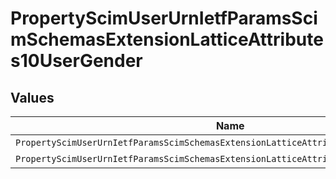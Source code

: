# PropertyScimUserUrnIetfParamsScimSchemasExtensionLatticeAttributes10UserGender


## Values

| Name                                                                                   | Value                                                                                  |
| -------------------------------------------------------------------------------------- | -------------------------------------------------------------------------------------- |
| `PropertyScimUserUrnIetfParamsScimSchemasExtensionLatticeAttributes10UserGenderMale`   | male                                                                                   |
| `PropertyScimUserUrnIetfParamsScimSchemasExtensionLatticeAttributes10UserGenderFemale` | female                                                                                 |